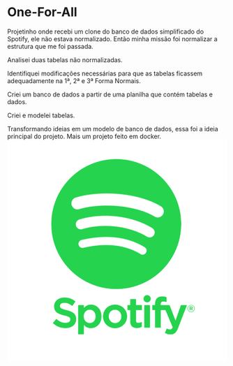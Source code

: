 # One-For-All

Projetinho onde recebi um clone do banco de dados simplificado do Spotify, ele não estava normalizado. Então minha missão foi normalizar a estrutura que me foi passada.


Analisei duas tabelas não normalizadas.

Identifiquei modificações necessárias para que as tabelas ficassem adequadamente na 1ª, 2ª e 3ª Forma Normais.

Criei um banco de dados a partir de uma planilha que contém tabelas e dados.

Criei e modelei tabelas.

Transformando ideias em um modelo de banco de dados, essa foi a ideia principal do projeto.
Mais um projeto feito em docker.
![logo](./spotify.png)
